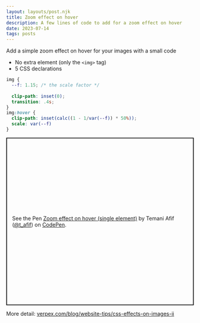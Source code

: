 ```yaml
---
layout: layouts/post.njk
title: Zoom effect on hover
description: A few lines of code to add for a zoom effect on hover
date: 2023-07-14
tags: posts
---
```


Add a simple zoom effect on hover for your images with a small code
* No extra element (only the `<img>` tag)
* 5 CSS declarations


```css
img {
  --f: 1.15; /* the scale factor */
  
  clip-path: inset(0);
  transition: .4s;
}
img:hover {
  clip-path: inset(calc((1 - 1/var(--f)) * 50%));
  scale: var(--f)
}
```

<p class="codepen" data-height="450" data-default-tab="result" data-slug-hash="rNQJrVR" data-preview="true" data-user="t_afif" style="height: 450px; box-sizing: border-box; display: flex; align-items: center; justify-content: center; border: 2px solid; margin: 1em 0; padding: 1em;">
  <span>See the Pen <a href="https://codepen.io/t_afif/pen/rNQJrVR">
  Zoom effect on hover (single element)</a> by Temani Afif (<a href="https://codepen.io/t_afif">@t_afif</a>)
  on <a href="https://codepen.io">CodePen</a>.</span>
</p>
<script async src="https://cpwebassets.codepen.io/assets/embed/ei.js"></script>

More detail: [verpex.com/blog/website-tips/css-effects-on-images-ii](https://verpex.com/blog/website-tips/css-effects-on-images-ii)